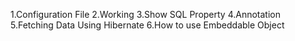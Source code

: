  1.Configuration File
 2.Working 
 3.Show SQL Property
 4.Annotation  
 5.Fetching Data Using Hibernate
 6.How to use Embeddable Object
